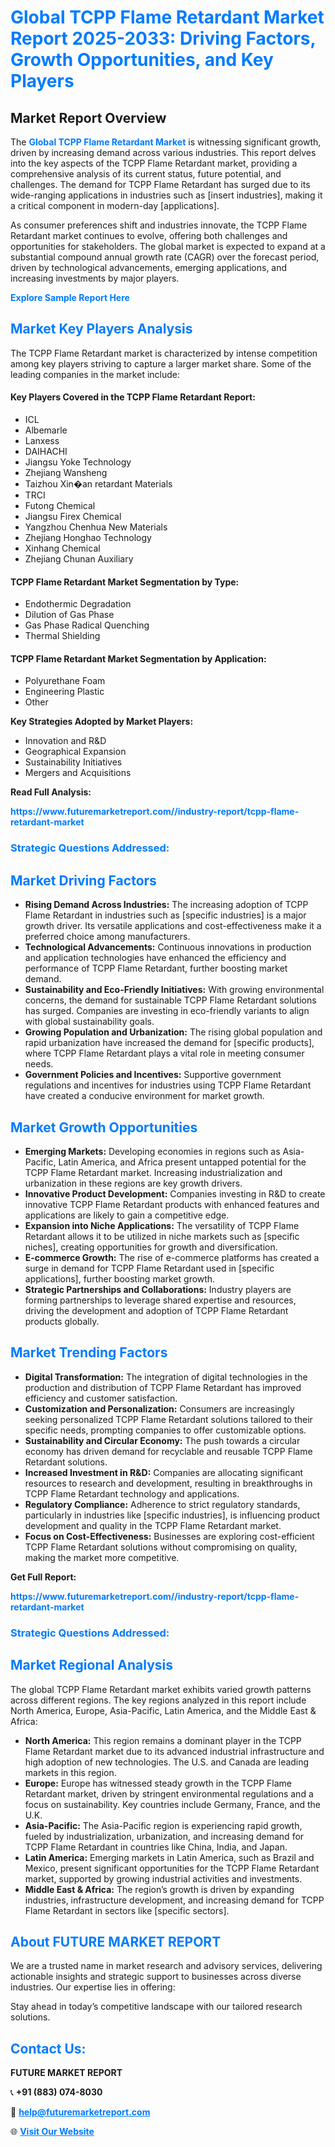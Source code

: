 <h1 style="color: #007BFF;">Global TCPP Flame Retardant Market Report 2025-2033: Driving Factors, Growth Opportunities, and Key Players</h1>

<section id="overview">
<h2>Market Report Overview</h2>
<p>The <a href="https://www.futuremarketreport.com//industry-report/tcpp-flame-retardant-market" style="color: #007BFF; text-decoration: none;"><strong>Global TCPP Flame Retardant Market</strong></a> is witnessing significant growth, driven by increasing demand across various industries. This report delves into the key aspects of the TCPP Flame Retardant market, providing a comprehensive analysis of its current status, future potential, and challenges. The demand for TCPP Flame Retardant has surged due to its wide-ranging applications in industries such as [insert industries], making it a critical component in modern-day [applications].</p>
<p>As consumer preferences shift and industries innovate, the TCPP Flame Retardant market continues to evolve, offering both challenges and opportunities for stakeholders. The global market is expected to expand at a substantial compound annual growth rate (CAGR) over the forecast period, driven by technological advancements, emerging applications, and increasing investments by major players.</p>
</section>

<section id="overview">
<p><a href="https://www.futuremarketreport.com//request-sample/reportId=57064" style="color: #007BFF; text-decoration: none;"><strong>Explore Sample Report Here</strong></a></p>
</section>

<section id="key-players">
<h2 style="color: #007BFF;">Market Key Players Analysis</h2>
<p>The TCPP Flame Retardant market is characterized by intense competition among key players striving to capture a larger market share. Some of the leading companies in the market include:</p>
<h4>Key Players Covered in the TCPP Flame Retardant Report:</h4>
<ul><li>ICL</li><li>Albemarle</li><li>Lanxess</li><li>DAIHACHI</li><li>Jiangsu Yoke Technology</li><li>Zhejiang Wansheng</li><li>Taizhou Xin�an retardant Materials</li><li>TRCI</li><li>Futong Chemical</li><li>Jiangsu Firex Chemical</li><li>Yangzhou Chenhua New Materials</li><li>Zhejiang Honghao Technology</li><li>Xinhang Chemical</li><li>Zhejiang Chunan Auxiliary</li></ul>
<h4>TCPP Flame Retardant Market Segmentation by Type:</h4>
<ul><li>Endothermic Degradation</li><li>Dilution of Gas Phase</li><li>Gas Phase Radical Quenching</li><li>Thermal Shielding</li></ul>

<h4>TCPP Flame Retardant Market Segmentation by Application:</h4>
<ul><li>Polyurethane Foam</li><li>Engineering Plastic</li><li>Other</li></ul>
<p><strong>Key Strategies Adopted by Market Players:</strong></p>
<ul>
<li>Innovation and R&D</li>
<li>Geographical Expansion</li>
<li>Sustainability Initiatives</li>
<li>Mergers and Acquisitions</li>
</ul>
</section>

<section>
<p><strong>Read Full Analysis: </strong></p><a href="https://www.futuremarketreport.com//industry-report/tcpp-flame-retardant-market" style="color: #007BFF; text-decoration: none;"><strong>https://www.futuremarketreport.com//industry-report/tcpp-flame-retardant-market</strong></a>
<h3 style="color: #007BFF;">Strategic Questions Addressed:</h3>
</section>

<section id="driving-factors">
<h2 style="color: #007BFF;">Market Driving Factors</h2>
<ul>
<li><strong>Rising Demand Across Industries:</strong> The increasing adoption of TCPP Flame Retardant in industries such as [specific industries] is a major growth driver. Its versatile applications and cost-effectiveness make it a preferred choice among manufacturers.</li>
<li><strong>Technological Advancements:</strong> Continuous innovations in production and application technologies have enhanced the efficiency and performance of TCPP Flame Retardant, further boosting market demand.</li>
<li><strong>Sustainability and Eco-Friendly Initiatives:</strong> With growing environmental concerns, the demand for sustainable TCPP Flame Retardant solutions has surged. Companies are investing in eco-friendly variants to align with global sustainability goals.</li>
<li><strong>Growing Population and Urbanization:</strong> The rising global population and rapid urbanization have increased the demand for [specific products], where TCPP Flame Retardant plays a vital role in meeting consumer needs.</li>
<li><strong>Government Policies and Incentives:</strong> Supportive government regulations and incentives for industries using TCPP Flame Retardant have created a conducive environment for market growth.</li>
</ul>
</section>

<section id="growth-opportunities">
<h2 style="color: #007BFF;">Market Growth Opportunities</h2>
<ul>
<li><strong>Emerging Markets:</strong> Developing economies in regions such as Asia-Pacific, Latin America, and Africa present untapped potential for the TCPP Flame Retardant market. Increasing industrialization and urbanization in these regions are key growth drivers.</li>
<li><strong>Innovative Product Development:</strong> Companies investing in R&D to create innovative TCPP Flame Retardant products with enhanced features and applications are likely to gain a competitive edge.</li>
<li><strong>Expansion into Niche Applications:</strong> The versatility of TCPP Flame Retardant allows it to be utilized in niche markets such as [specific niches], creating opportunities for growth and diversification.</li>
<li><strong>E-commerce Growth:</strong> The rise of e-commerce platforms has created a surge in demand for TCPP Flame Retardant used in [specific applications], further boosting market growth.</li>
<li><strong>Strategic Partnerships and Collaborations:</strong> Industry players are forming partnerships to leverage shared expertise and resources, driving the development and adoption of TCPP Flame Retardant products globally.</li>
</ul>
</section>

<section id="trending-factors">
<h2 style="color: #007BFF;">Market Trending Factors</h2>
<ul>
<li><strong>Digital Transformation:</strong> The integration of digital technologies in the production and distribution of TCPP Flame Retardant has improved efficiency and customer satisfaction.</li>
<li><strong>Customization and Personalization:</strong> Consumers are increasingly seeking personalized TCPP Flame Retardant solutions tailored to their specific needs, prompting companies to offer customizable options.</li>
<li><strong>Sustainability and Circular Economy:</strong> The push towards a circular economy has driven demand for recyclable and reusable TCPP Flame Retardant solutions.</li>
<li><strong>Increased Investment in R&D:</strong> Companies are allocating significant resources to research and development, resulting in breakthroughs in TCPP Flame Retardant technology and applications.</li>
<li><strong>Regulatory Compliance:</strong> Adherence to strict regulatory standards, particularly in industries like [specific industries], is influencing product development and quality in the TCPP Flame Retardant market.</li>
<li><strong>Focus on Cost-Effectiveness:</strong> Businesses are exploring cost-efficient TCPP Flame Retardant solutions without compromising on quality, making the market more competitive.</li>
</ul>
</section>

<section>
<p><strong>Get Full Report: </strong></p><a href="https://www.futuremarketreport.com//industry-report/tcpp-flame-retardant-market" style="color: #007BFF; text-decoration: none;"><strong>https://www.futuremarketreport.com//industry-report/tcpp-flame-retardant-market</strong></a>
<h3 style="color: #007BFF;">Strategic Questions Addressed:</h3>
</section>


<section id="regional-analysis">
<h2 style="color: #007BFF;">Market Regional Analysis</h2>
<p>The global TCPP Flame Retardant market exhibits varied growth patterns across different regions. The key regions analyzed in this report include North America, Europe, Asia-Pacific, Latin America, and the Middle East & Africa:</p>
<ul>
<li><strong>North America:</strong> This region remains a dominant player in the TCPP Flame Retardant market due to its advanced industrial infrastructure and high adoption of new technologies. The U.S. and Canada are leading markets in this region.</li>
<li><strong>Europe:</strong> Europe has witnessed steady growth in the TCPP Flame Retardant market, driven by stringent environmental regulations and a focus on sustainability. Key countries include Germany, France, and the U.K.</li>
<li><strong>Asia-Pacific:</strong> The Asia-Pacific region is experiencing rapid growth, fueled by industrialization, urbanization, and increasing demand for TCPP Flame Retardant in countries like China, India, and Japan.</li>
<li><strong>Latin America:</strong> Emerging markets in Latin America, such as Brazil and Mexico, present significant opportunities for the TCPP Flame Retardant market, supported by growing industrial activities and investments.</li>
<li><strong>Middle East & Africa:</strong> The region’s growth is driven by expanding industries, infrastructure development, and increasing demand for TCPP Flame Retardant in sectors like [specific sectors].</li>
</ul>
</section>

<footer>
<h2 style="color: #007BFF;">About FUTURE MARKET REPORT</h2>
<p>We are a trusted name in market research and advisory services, delivering actionable insights and strategic support to businesses across diverse industries. Our expertise lies in offering:</p>

<p>Stay ahead in today’s competitive landscape with our tailored research solutions.</p>

<h2 style="color: #007BFF;">Contact Us:</h2>
<p><strong>FUTURE MARKET REPORT</strong></p>
<p>📞 <strong>+91 (883) 074-8030</strong></p>
<p>📧 <strong><a href="mailto:help@futuremarketreport.com" style="color: #007BFF;">help@futuremarketreport.com</a></strong></p>
<p>🌐 <strong><a href="https://www.futuremarketreport.com/" style="color: #007BFF;">Visit Our Website</a></strong></p>
</footer>